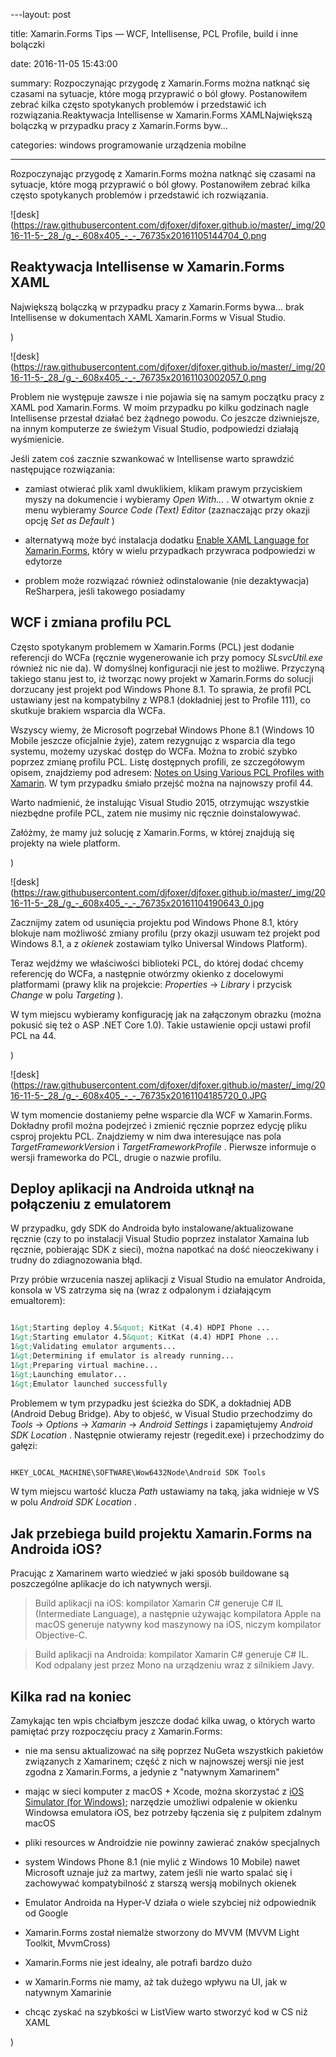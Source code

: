 ﻿---layout:     post
title:      Xamarin.Forms Tips — WCF, Intellisense, PCL Profile, build i inne bolączki
date:       2016-11-05 15:43:00
summary:    Rozpoczynając przygodę z Xamarin.Forms można natknąć się czasami na sytuacje, które mogą przyprawić o ból głowy. Postanowiłem zebrać kilka często spotykanych problemów i przedstawić ich rozwiązania.Reaktywacja Intellisense w Xamarin.Forms XAMLNajwiększą bolączką w przypadku pracy z Xamarin.Forms byw...
categories: windows programowanie urządzenia mobilne
---



Rozpoczynając przygodę z Xamarin.Forms można natknąć się czasami na sytuacje, które mogą przyprawić o ból głowy. Postanowiłem zebrać kilka często spotykanych problemów i przedstawić ich rozwiązania.



![desk](https://raw.githubusercontent.com/djfoxer/djfoxer.github.io/master/_img/2016-11-5-_28_/g_-_608x405_-_-_76735x20161105144704_0.png





## Reaktywacja Intellisense w Xamarin.Forms XAML

 
Największą bolączką w przypadku pracy z Xamarin.Forms bywa... brak Intellisense w dokumentach XAML Xamarin.Forms w Visual Studio. 

)

![desk](https://raw.githubusercontent.com/djfoxer/djfoxer.github.io/master/_img/2016-11-5-_28_/g_-_608x405_-_-_76735x20161103002057_0.png



Problem nie występuje zawsze i nie pojawia się na samym początku pracy z XAML pod Xamarin.Forms. W moim przypadku po kilku godzinach nagle Intellisense przestał działać bez żądnego powodu. Co jeszcze dziwniejsze, na innym komputerze ze świeżym Visual Studio, podpowiedzi działają wyśmienicie.

Jeśli zatem coś zacznie szwankować w Intellisense warto sprawdzić następujące rozwiązania:



  * zamiast otwierać plik xaml dwuklikiem, klikam prawym przyciskiem myszy na dokumencie i wybieramy  *Open With...* . W otwartym oknie z menu wybieramy  *Source Code (Text) Editor*  (zaznaczając przy okazji opcję  *Set as Default* )


  * alternatywą może być instalacja dodatku [Enable XAML Language for Xamarin.Forms](https://visualstudiogallery.msdn.microsoft.com/8195a8e2-a842-4389-a8cb-34e4672e2e13), który w wielu przypadkach przywraca podpowiedzi w edytorze


  * problem może rozwiązać również odinstalowanie (nie dezaktywacja) ReSharpera, jeśli takowego posiadamy





## WCF i zmiana profilu PCL


Często spotykanym problemem w Xamarin.Forms (PCL) jest dodanie referencji do WCFa (ręcznie wygenerowanie ich przy pomocy  *SLsvcUtil.exe*  również nic nie da). W domyślnej konfiguracji nie jest to możliwe. Przyczyną takiego stanu jest to, iż tworząc nowy projekt w Xamarin.Forms do solucji dorzucany jest projekt pod Windows Phone 8.1. To sprawia, że profil PCL ustawiany jest na kompatybilny z WP8.1 (dokładniej jest to Profile 111), co skutkuje brakiem wsparcia dla WCFa. 


Wszyscy wiemy, że Microsoft pogrzebał Windows Phone 8.1 (Windows 10 Mobile jeszcze oficjalnie żyje), zatem rezygnując z wsparcia dla tego systemu, możemy uzyskać dostęp do WCFa. Można to zrobić szybko poprzez zmianę profilu PCL. Listę dostępnych profili, ze szczegółowym opisem, znajdziemy pod adresem: [Notes on Using Various PCL Profiles with Xamarin](http://danrigby.com/2014/04/16/xamarin-pcl-profile-notes/). W tym przypadku śmiało przejść można na najnowszy profil 44.

Warto nadmienić, że instalując Visual Studio 2015, otrzymując wszystkie niezbędne profile PCL, zatem nie musimy nic ręcznie doinstalowywać.

Załóżmy, że mamy już solucję z Xamarin.Forms, w której znajdują się projekty na wiele platform.

)

![desk](https://raw.githubusercontent.com/djfoxer/djfoxer.github.io/master/_img/2016-11-5-_28_/g_-_608x405_-_-_76735x20161104190643_0.jpg



Zacznijmy zatem od usunięcia projektu pod Windows Phone 8.1, który blokuje nam możliwość zmiany profilu (przy okazji usuwam też projekt pod Windows 8.1, a z  *okienek*  zostawiam tylko Universal Windows Platform).

Teraz wejdźmy we właściwości biblioteki PCL, do której dodać chcemy referencję do WCFa, a następnie otwórzmy okienko z docelowymi  platformami (prawy klik na projekcie:  *Properties*  -&gt;  *Library*  i przycisk  *Change*  w polu  *Targeting* ).

W tym miejscu wybieramy konfigurację jak na załączonym obrazku (można pokusić się też o ASP .NET Core 1.0). Takie ustawienie opcji ustawi profil PCL na 44.

)

![desk](https://raw.githubusercontent.com/djfoxer/djfoxer.github.io/master/_img/2016-11-5-_28_/g_-_608x405_-_-_76735x20161104185720_0.JPG



W tym momencie dostaniemy pełne wsparcie dla WCF w Xamarin.Forms. Dokładny profil można podejrzeć i zmienić ręcznie poprzez edycję pliku csproj projektu PCL. Znajdziemy w nim dwa interesujące nas pola  *TargetFrameworkVersion*  i  *TargetFrameworkProfile* . Pierwsze informuje o wersji frameworka do PCL, drugie o nazwie profilu.




## Deploy aplikacji na Androida utknął na połączeniu z emulatorem


W przypadku, gdy SDK do Androida było instalowane/aktualizowane ręcznie (czy to po instalacji Visual Studio poprzez instalator Xamaina lub ręcznie, pobierając SDK z sieci), można napotkać na dość nieoczekiwany i trudny do zdiagnozowania błąd.

Przy próbie wrzucenia naszej aplikacji z Visual Studio na emulator Androida, konsola w VS zatrzyma się na (wraz z odpalonym i działającym emualtorem):


```xml
1&gt;Starting deploy 4.5&quot; KitKat (4.4) HDPI Phone ...
1&gt;Starting emulator 4.5&quot; KitKat (4.4) HDPI Phone ...
1&gt;Validating emulator arguments...
1&gt;Determining if emulator is already running...
1&gt;Preparing virtual machine...
1&gt;Launching emulator...
1&gt;Emulator launched successfully
```


Problemem w tym przypadku jest ścieżka do SDK, a dokładniej ADB (Android Debug Bridge). Aby to objeść, w Visual Studio przechodzimy do  *Tools*  -&gt;  *Options*  -&gt;  *Xamarin*  -&gt;  *Android Settings*  i zapamiętujemy  *Android SDK Location* . Następnie otwieramy rejestr (regedit.exe) i przechodzimy do gałęzi:

```xml
HKEY_LOCAL_MACHINE\SOFTWARE\Wow6432Node\Android SDK Tools
```


W tym miejscu wartość klucza  *Path*  ustawiamy na taką, jaka widnieje w VS w polu  *Android SDK Location* .



## Jak przebiega build projektu Xamarin.Forms na Androida iOS?


Pracując z Xamarinem warto wiedzieć w jaki sposób buildowane są poszczególne aplikacje do ich natywnych wersji.

<blockquote>
<p>Build aplikacji na iOS: kompilator Xamarin C# generuje C# IL (Intermediate Language), a następnie używając kompilatora Apple na macOS generuje natywny kod maszynowy na iOS, niczym kompilator Objective-C.</p>
</blockquote>


<blockquote>
<p>Build aplikacji na Androida: kompilator Xamarin C# generuje C# IL. Kod odpalany jest przez Mono na urządzeniu wraz z silnikiem Javy.</p>
</blockquote>




## Kilka rad na koniec



Zamykając ten wpis chciałbym jeszcze dodać kilka uwag, o których warto pamiętać przy rozpoczęciu pracy z Xamarin.Forms:



  * nie ma sensu aktualizować na siłę poprzez NuGeta wszystkich pakietów związanych z Xamarinem; część z nich w najnowszej wersji nie jest zgodna z Xamarin.Forms, a jedynie z &quot;natywnym Xamarinem&quot;  


  * mając w sieci komputer z macOS + Xcode, można skorzystać z [iOS Simulator (for Windows)](https://developer.xamarin.com/guides/cross-platform/windows/ios-simulator/); narzędzie umożliwi odpalenie w okienku Windowsa emulatora iOS, bez potrzeby łączenia się z pulpitem zdalnym macOS


  * pliki resources w Androidzie nie powinny zawierać znaków specjalnych


  * system Windows Phone 8.1 (nie mylić z Windows 10 Mobile) nawet Microsoft uznaje już za martwy, zatem jeśli nie warto spalać się i zachowywać kompatybilność z starszą wersją mobilnych okienek


  * Emulator Androida na Hyper-V działa o wiele szybciej niż odpowiednik od Google


  * Xamarin.Forms został niemalże stworzony do MVVM (MVVM Light Toolkit, MvvmCross)


  * Xamarin.Forms nie jest idealny, ale potrafi bardzo dużo


  * w Xamarin.Forms nie mamy, aż tak dużego wpływu na UI, jak w natywnym Xamarinie


  * chcąc zyskać na szybkości w ListView warto stworzyć kod w CS niż XAML





)